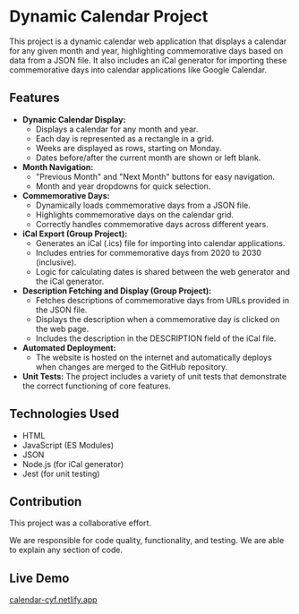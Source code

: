 # Dynamic Calendar Project

This project is a dynamic calendar web application that displays a calendar for any given month and year, highlighting commemorative days based on data from a JSON file. It also includes an iCal generator for importing these commemorative days into calendar applications like Google Calendar.

## Features

*   **Dynamic Calendar Display:**
    *   Displays a calendar for any month and year.
    *   Each day is represented as a rectangle in a grid.
    *   Weeks are displayed as rows, starting on Monday.
    *   Dates before/after the current month are shown or left blank.
*   **Month Navigation:**
    *   "Previous Month" and "Next Month" buttons for easy navigation.
    *   Month and year dropdowns for quick selection.
*   **Commemorative Days:**
    *   Dynamically loads commemorative days from a JSON file.
    *   Highlights commemorative days on the calendar grid.
    *   Correctly handles commemorative days across different years.
*   **iCal Export (Group Project):**
    *   Generates an iCal (.ics) file for importing into calendar applications.
    *   Includes entries for commemorative days from 2020 to 2030 (inclusive).
    *   Logic for calculating dates is shared between the web generator and the iCal generator.
*   **Description Fetching and Display (Group Project):**
    *   Fetches descriptions of commemorative days from URLs provided in the JSON file.
    *   Displays the description when a commemorative day is clicked on the web page.
    *   Includes the description in the DESCRIPTION field of the iCal file.
*   **Automated Deployment:**
    *   The website is hosted on the internet and automatically deploys when changes are merged to the GitHub repository.
*   **Unit Tests:** The project includes a variety of unit tests that demonstrate the correct functioning of core features.

## Technologies Used

*   HTML
*   JavaScript (ES Modules)
*   JSON
*   Node.js (for iCal generator)
*   Jest (for unit testing)


## Contribution

This project was a collaborative effort.

We are responsible for code quality, functionality, and testing. We are able to explain any section of code.

## Live Demo
[calendar-cyf.netlify.app](https://calendar-cyf.netlify.app/)

